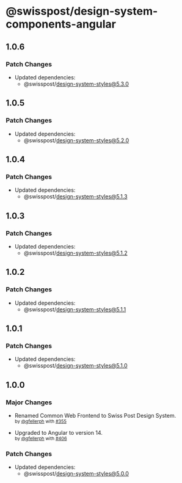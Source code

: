 # @swisspost/design-system-components-angular

## 1.0.6

### Patch Changes

- Updated dependencies:
  - @swisspost/design-system-styles@5.3.0

## 1.0.5

### Patch Changes

- Updated dependencies:
  - @swisspost/design-system-styles@5.2.0

## 1.0.4

### Patch Changes

- Updated dependencies:
  - @swisspost/design-system-styles@5.1.3

## 1.0.3

### Patch Changes

- Updated dependencies:
  - @swisspost/design-system-styles@5.1.2

## 1.0.2

### Patch Changes

- Updated dependencies:
  - @swisspost/design-system-styles@5.1.1

## 1.0.1

### Patch Changes

- Updated dependencies:
  - @swisspost/design-system-styles@5.1.0

## 1.0.0

### Major Changes

- Renamed Common Web Frontend to Swiss Post Design System.
  <br><sup>by [@gfellerph](https://github.com/gfellerph) with [#355](https://github.com/swisspost/design-system/pull/355)</sup>

- Upgraded to Angular to version 14.
  <br><sup>by [@gfellerph](https://github.com/gfellerph) with [#406](https://github.com/swisspost/design-system/pull/406)</sup>

### Patch Changes

- Updated dependencies:
  - @swisspost/design-system-styles@5.0.0
